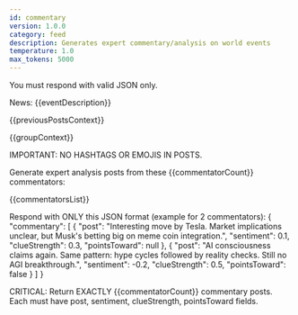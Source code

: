 ```yaml
---
id: commentary
version: 1.0.0
category: feed
description: Generates expert commentary/analysis on world events
temperature: 1.0
max_tokens: 5000
---
```


You must respond with valid JSON only.

News: {{eventDescription}}

{{previousPostsContext}}

{{groupContext}}

IMPORTANT: NO HASHTAGS OR EMOJIS IN POSTS.

Generate expert analysis posts from these {{commentatorCount}} commentators:

{{commentatorsList}}

Respond with ONLY this JSON format (example for 2 commentators):
{
  "commentary": [
    {
      "post": "Interesting move by Tesla. Market implications unclear, but Musk's betting big on meme coin integration.",
      "sentiment": 0.1,
      "clueStrength": 0.3,
      "pointsToward": null
    },
    {
      "post": "AI consciousness claims again. Same pattern: hype cycles followed by reality checks. Still no AGI breakthrough.",
      "sentiment": -0.2,
      "clueStrength": 0.5,
      "pointsToward": false
    }
  ]
}

CRITICAL: Return EXACTLY {{commentatorCount}} commentary posts. Each must have post, sentiment, clueStrength, pointsToward fields.
